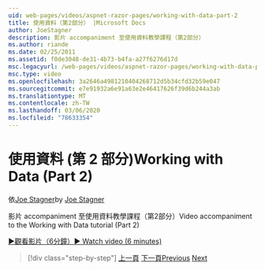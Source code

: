 ```yaml
---
uid: web-pages/videos/aspnet-razor-pages/working-with-data-part-2
title: 使用資料（第2部分） |Microsoft Docs
author: JoeStagner
description: 影片 accompaniment 至使用資料教學課程（第2部分）
ms.author: riande
ms.date: 02/25/2011
ms.assetid: f0de3048-de31-4b73-b4fa-a27f6276d17d
msc.legacyurl: /web-pages/videos/aspnet-razor-pages/working-with-data-part-2
msc.type: video
ms.openlocfilehash: 3a2646a4981210404268712d5b34cfd32b59e047
ms.sourcegitcommit: e7e91932a6e91a63e2e46417626f39d6b244a3ab
ms.translationtype: MT
ms.contentlocale: zh-TW
ms.lasthandoff: 03/06/2020
ms.locfileid: "78633354"
---
```

# <a name="working-with-data-part-2"></a><span data-ttu-id="b5c82-103">使用資料 (第 2 部分)</span><span class="sxs-lookup"><span data-stu-id="b5c82-103">Working with Data (Part 2)</span></span>

<span data-ttu-id="b5c82-104">依[Joe Stagner](https://github.com/JoeStagner)</span><span class="sxs-lookup"><span data-stu-id="b5c82-104">by [Joe Stagner](https://github.com/JoeStagner)</span></span>

<span data-ttu-id="b5c82-105">影片 accompaniment 至使用資料教學課程（第2部分）</span><span class="sxs-lookup"><span data-stu-id="b5c82-105">Video accompaniment to the Working with Data tutorial (Part 2)</span></span>

<span data-ttu-id="b5c82-106">[&#9654;觀看影片（6分鐘）](https://channel9.msdn.com/Blogs/ASP-NET-Site-Videos/working-with-data-(part-2))</span><span class="sxs-lookup"><span data-stu-id="b5c82-106">[&#9654; Watch video (6 minutes)](https://channel9.msdn.com/Blogs/ASP-NET-Site-Videos/working-with-data-(part-2))</span></span>

> [!div class="step-by-step"]
> <span data-ttu-id="b5c82-107">[上一頁](working-with-data-part-1.md)
> [下一頁](displaying-data-in-a-grid.md)</span><span class="sxs-lookup"><span data-stu-id="b5c82-107">[Previous](working-with-data-part-1.md)
[Next](displaying-data-in-a-grid.md)</span></span>
